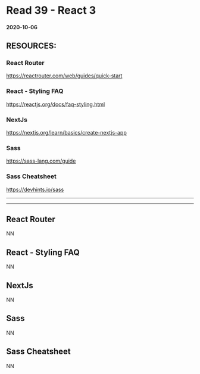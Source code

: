 # Read 39 - React 3

#### 2020-10-06

## RESOURCES:
### React Router
https://reactrouter.com/web/guides/quick-start <br>

### React - Styling FAQ
https://reactjs.org/docs/faq-styling.html <br>

### NextJs
https://nextjs.org/learn/basics/create-nextjs-app <br>

### Sass
https://sass-lang.com/guide <br>

### Sass Cheatsheet
https://devhints.io/sass <br>

---
---

## React Router
NN <br>

## React - Styling FAQ
NN <br>

## NextJs
NN <br>

## Sass
NN <br>

## Sass Cheatsheet
NN <br>
